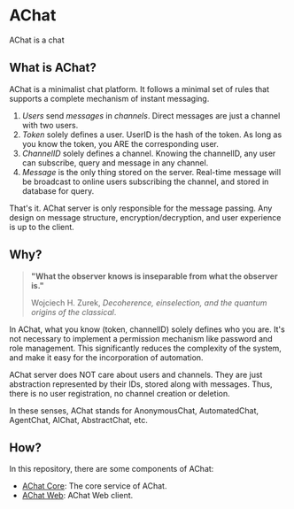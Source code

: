 # AChat

AChat is a chat

## What is AChat?

AChat is a minimalist chat platform. It follows a minimal set of rules that supports a complete mechanism of instant messaging.

1. *Users* send *messages* in *channels*. Direct messages are just a channel with two users.
2. *Token* solely defines a user. UserID is the hash of the token. As long as you know the token, you ARE the corresponding user.
3. *ChannelID* solely defines a channel. Knowing the channelID, any user can subscribe, query and message in any channel.
4. *Message* is the only thing stored on the server. Real-time message will be broadcast to online users subscribing the channel, and stored in database for query.

That's it. AChat server is only responsible for the message passing. Any design on message structure, encryption/decryption, and user experience is up to the client.

## Why?

> **"What the observer knows is inseparable from what the observer is."**
> 
> Wojciech H. Zurek, *Decoherence, einselection, and the quantum origins of the classical*.

In AChat, what you know (token, channelID) solely defines who you are. It's not necessary to implement a permission mechanism like password and role management. This significantly reduces the complexity of the system, and make it easy for the incorporation of automation.

AChat server does NOT care about users and channels. They are just abstraction represented by their IDs, stored along with messages. Thus, there is no user registration, no channel creation or deletion.

In these senses, AChat stands for AnonymousChat, AutomatedChat, AgentChat, AIChat, AbstractChat, etc.

## How?

In this repository, there are some components of AChat:

- [AChat Core](./core): The core service of AChat.
- [AChat Web](./web): AChat Web client.

